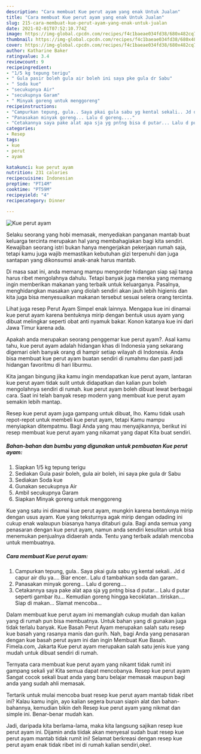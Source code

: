 ```yaml
---
description: "Cara membuat Kue perut ayam yang enak Untuk Jualan"
title: "Cara membuat Kue perut ayam yang enak Untuk Jualan"
slug: 215-cara-membuat-kue-perut-ayam-yang-enak-untuk-jualan
date: 2021-02-01T07:52:10.774Z
image: https://img-global.cpcdn.com/recipes/f4c1baeae034fd38/680x482cq70/kue-perut-ayam-foto-resep-utama.jpg
thumbnail: https://img-global.cpcdn.com/recipes/f4c1baeae034fd38/680x482cq70/kue-perut-ayam-foto-resep-utama.jpg
cover: https://img-global.cpcdn.com/recipes/f4c1baeae034fd38/680x482cq70/kue-perut-ayam-foto-resep-utama.jpg
author: Katharine Baker
ratingvalue: 3.4
reviewcount: 9
recipeingredient:
- "1/5 kg tepung terigu"
- " Gula pasir boleh gula air boleh ini saya pke gula dr Sabu"
- " Soda kue"
- "secukupnya Air"
- "secukupnya Garam"
- " Minyak goreng untuk menggoreng"
recipeinstructions:
- "Campurkan tepung, gula.. Saya pkai gula sabu yg kental sekali.. Jd d capur air dlu ya.... Biar encer.. Lalu d tambahkan soda dan garam.."
- "Panasakan minyak goreng... Lalu d goreng...."
- "Cetakannya saya pake alat apa sja yg pntng bisa d putar... Lalu d putar seperti gambar itu... Kemudian goreng hingga kecoklatan...tiriskan.... Siap di makan... Slamat mencoba..."
categories:
- Resep
tags:
- kue
- perut
- ayam

katakunci: kue perut ayam 
nutrition: 231 calories
recipecuisine: Indonesian
preptime: "PT14M"
cooktime: "PT59M"
recipeyield: "4"
recipecategory: Dinner

---
```



![Kue perut ayam](https://img-global.cpcdn.com/recipes/f4c1baeae034fd38/680x482cq70/kue-perut-ayam-foto-resep-utama.jpg)

Selaku seorang yang hobi memasak, menyediakan panganan mantab buat keluarga tercinta merupakan hal yang membahagiakan bagi kita sendiri. Kewajiban seorang istri bukan hanya mengerjakan pekerjaan rumah saja, tetapi kamu juga wajib memastikan kebutuhan gizi terpenuhi dan juga santapan yang dikonsumsi anak-anak harus mantab.

Di masa  saat ini, anda memang mampu mengorder hidangan siap saji tanpa harus ribet mengolahnya dahulu. Tetapi banyak juga mereka yang memang ingin memberikan makanan yang terbaik untuk keluarganya. Pasalnya, menghidangkan masakan yang diolah sendiri akan jauh lebih higienis dan kita juga bisa menyesuaikan makanan tersebut sesuai selera orang tercinta. 

Lihat juga resep Perut Ayam Simpel enak lainnya. Mengapa kue ini dinamai kue perut ayam karena bentuknya mirip dengan bentuk usus ayam yang dibuat melingkar seperti obat anti nyamuk bakar. Konon katanya kue ini dari Jawa Timur karena ada.

Apakah anda merupakan seorang penggemar kue perut ayam?. Asal kamu tahu, kue perut ayam adalah hidangan khas di Indonesia yang sekarang digemari oleh banyak orang di hampir setiap wilayah di Indonesia. Anda bisa membuat kue perut ayam buatan sendiri di rumahmu dan pasti jadi hidangan favoritmu di hari liburmu.

Kita jangan bingung jika kamu ingin mendapatkan kue perut ayam, lantaran kue perut ayam tidak sulit untuk didapatkan dan kalian pun boleh mengolahnya sendiri di rumah. kue perut ayam boleh dibuat lewat berbagai cara. Saat ini telah banyak resep modern yang membuat kue perut ayam semakin lebih mantap.

Resep kue perut ayam juga gampang untuk dibuat, lho. Kamu tidak usah repot-repot untuk membeli kue perut ayam, tetapi Kamu mampu menyiapkan ditempatmu. Bagi Anda yang mau menyajikannya, berikut ini resep membuat kue perut ayam yang nikamat yang dapat Kita buat sendiri.

<!--inarticleads1-->

##### Bahan-bahan dan bumbu yang digunakan untuk pembuatan Kue perut ayam:

1. Siapkan 1/5 kg tepung terigu
1. Sediakan  Gula pasir boleh, gula air boleh, ini saya pke gula dr Sabu
1. Sediakan  Soda kue
1. Gunakan secukupnya Air
1. Ambil secukupnya Garam
1. Siapkan  Minyak goreng untuk menggoreng


Kue yang satu ini dinamai kue perut ayam, mungkin karena bentuknya mirip dengan usus ayam. Kue yang teksturnya agak mirip dengan odading ini cukup enak walaupun biasanya hanya ditaburi gula. Bagi anda semua yang penasaran dengan kue perut ayam, namun anda sendiri kesulitan untuk bisa menemukan penjualnya didaerah anda. Tentu yang terbaik adalah mencoba untuk membuatnya. 

<!--inarticleads2-->

##### Cara membuat Kue perut ayam:

1. Campurkan tepung, gula.. Saya pkai gula sabu yg kental sekali.. Jd d capur air dlu ya.... Biar encer.. Lalu d tambahkan soda dan garam..
1. Panasakan minyak goreng... Lalu d goreng....
1. Cetakannya saya pake alat apa sja yg pntng bisa d putar... Lalu d putar seperti gambar itu... Kemudian goreng hingga kecoklatan...tiriskan.... Siap di makan... Slamat mencoba...


Dalam membuat kue perut ayam ini memanglah cukup mudah dan kalian yang di rumah pun bisa membuatnya. Untuk bahan yang di gunakan juga tidak terlalu banyak. Kue Basah Perut Ayam merupakan salah satu resep kue basah yang rasanya manis dan gurih. Nah, bagi Anda yang penasaran dengan kue basah perut ayam ini dan ingin Membuat Kue Basah. Fimela.com, Jakarta Kue perut ayam merupakan salah satu jenis kue yang mudah untuk dibuat sendiri di rumah. 

Ternyata cara membuat kue perut ayam yang nikamt tidak rumit ini gampang sekali ya! Kita semua dapat mencobanya. Resep kue perut ayam Sangat cocok sekali buat anda yang baru belajar memasak maupun bagi anda yang sudah ahli memasak.

Tertarik untuk mulai mencoba buat resep kue perut ayam mantab tidak ribet ini? Kalau kamu ingin, ayo kalian segera buruan siapin alat dan bahan-bahannya, kemudian bikin deh Resep kue perut ayam yang nikmat dan simple ini. Benar-benar mudah kan. 

Jadi, daripada kita berlama-lama, maka kita langsung sajikan resep kue perut ayam ini. Dijamin anda tiidak akan menyesal sudah buat resep kue perut ayam mantab tidak rumit ini! Selamat berkreasi dengan resep kue perut ayam enak tidak ribet ini di rumah kalian sendiri,oke!.

